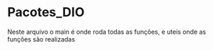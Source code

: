 # Pacotes_DIO
Neste arquivo o  main é onde roda todas as funções, e uteis onde as funções são realizadas
